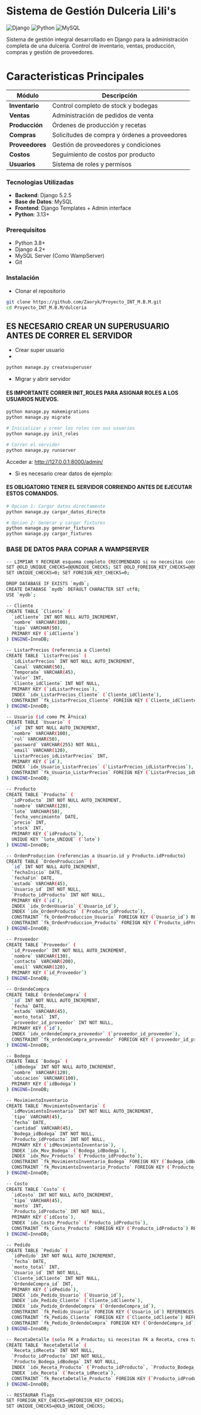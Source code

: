 # Sistema de Gestión Dulceria Lili's

![Django](https://img.shields.io/badge/Django-5.2.5-green?style=for-the-badge&logo=django)
![Python](https://img.shields.io/badge/Python-3.13+-blue?style=for-the-badge&logo=python)
![MySQL](https://img.shields.io/badge/MySQL-8.0-orange?style=for-the-badge&logo=mysql)

Sistema de gestión integral desarrollado en Django para la administración completa de una dulcería. Control de inventario, ventas, producción, compras y gestión de proveedores.

# Caracteristicas Principales

| Módulo | Descripción |
|--------|-------------|
| **Inventario** | Control completo de stock y bodegas |
| **Ventas** | Administración de pedidos de venta |
| **Producción** | Órdenes de producción y recetas |
| **Compras** | Solicitudes de compra y órdenes a proveedores |
| **Proveedores** | Gestión de proveedores y condiciones |
| **Costos** | Seguimiento de costos por producto |
| **Usuarios** | Sistema de roles y permisos |

### Tecnologias Utilizadas
- **Backend**: Django 5.2.5
- **Base de Datos**: MySQL
- **Frontend**: Django Templates + Admin interface
- **Python**: 3.13+

### Prerequisitos
- Python 3.8+
- Django 4.2+
- MySQL Server (Como WampServer)
- Git

### Instalación
- Clonar el repositorio

```bash
git clone https://github.com/Zaoryk/Proyecto_INT_M.B.M.git
cd Proyecto_INT_M.B.M/dulceria
```
## ES NECESARIO CREAR UN SUPERUSUARIO ANTES DE CORRER EL SERVIDOR
- Crear super usuario
- 
```python
python manage.py createsuperuser
```

- Migrar y abrir servidor

#### ES IMPORTANTE CORRER INIT_ROLES PARA ASIGNAR ROLES A LOS USUARIOS NUEVOS.
```python
python manage.py makemigrations
python manage.py migrate

# Inicializar y crear los roles con sus usuarios
python manage.py init_roles

# Correr el servidor
python manage.py runserver
```
Acceder a: http://127.0.0.1:8000/admin/

- Si es necesario crear datos de ejemplo:

#### ES OBLIGATORIO TENER EL SERVIDOR CORRIENDO ANTES DE EJECUTAR ESTOS COMANDOS.
```python
# Opcion 1: Cargar datos directamente
python manage.py cargar_datos_directo

# Opcion 2: Generar y cargar fixtures
python manage.py generar_fixtures
python manage.py cargar_fixtures
```

### BASE DE DATOS PARA COPIAR A WAMPSERVER

```bash
-- LIMPIAR Y RECREAR esquema completo (RECOMENDADO si no necesitas conservar datos)
SET @OLD_UNIQUE_CHECKS=@@UNIQUE_CHECKS; SET @OLD_FOREIGN_KEY_CHECKS=@@FOREIGN_KEY_CHECKS;
SET UNIQUE_CHECKS=0; SET FOREIGN_KEY_CHECKS=0;

DROP DATABASE IF EXISTS `mydb`;
CREATE DATABASE `mydb` DEFAULT CHARACTER SET utf8;
USE `mydb`;

-- Cliente
CREATE TABLE `Cliente` (
  `idCliente` INT NOT NULL AUTO_INCREMENT,
  `nombre` VARCHAR(100),
  `tipo` VARCHAR(50),
  PRIMARY KEY (`idCliente`)
) ENGINE=InnoDB;

-- ListarPrecios (referencia a Cliente)
CREATE TABLE `ListarPrecios` (
  `idListarPrecios` INT NOT NULL AUTO_INCREMENT,
  `Canal` VARCHAR(50),
  `Temporada` VARCHAR(45),
  `Valor` INT,
  `Cliente_idCliente` INT NOT NULL,
  PRIMARY KEY (`idListarPrecios`),
  INDEX `idx_ListarPrecios_Cliente` (`Cliente_idCliente`),
  CONSTRAINT `fk_ListarPrecios_Cliente` FOREIGN KEY (`Cliente_idCliente`) REFERENCES `Cliente`(`idCliente`)
) ENGINE=InnoDB;

-- Usuario (id como PK Ãºnica)
CREATE TABLE `Usuario` (
  `id` INT NOT NULL AUTO_INCREMENT,
  `nombre` VARCHAR(100),
  `rol` VARCHAR(50),
  `password` VARCHAR(255) NOT NULL,
  `email` VARCHAR(120),
  `ListarPrecios_idListarPrecios` INT,
  PRIMARY KEY (`id`),
  INDEX `idx_Usuario_ListarPrecios` (`ListarPrecios_idListarPrecios`),
  CONSTRAINT `fk_Usuario_ListarPrecios` FOREIGN KEY (`ListarPrecios_idListarPrecios`) REFERENCES `ListarPrecios`(`idListarPrecios`)
) ENGINE=InnoDB;

-- Producto
CREATE TABLE `Producto` (
  `idProducto` INT NOT NULL AUTO_INCREMENT,
  `nombre` VARCHAR(120),
  `lote` VARCHAR(50),
  `fecha_vencimiento` DATE,
  `precio` INT,
  `stock` INT,
  PRIMARY KEY (`idProducto`),
  UNIQUE KEY `lote_UNIQUE` (`lote`)
) ENGINE=InnoDB;

-- OrdenProduccion (referencias a Usuario.id y Producto.idProducto)
CREATE TABLE `OrdenProduccion` (
  `id` INT NOT NULL AUTO_INCREMENT,
  `fechaInicio` DATE,
  `fechaFin` DATE,
  `estado` VARCHAR(45),
  `Usuario_id` INT NOT NULL,
  `Producto_idProducto` INT NOT NULL,
  PRIMARY KEY (`id`),
  INDEX `idx_OrdenUsuario` (`Usuario_id`),
  INDEX `idx_OrdenProducto` (`Producto_idProducto`),
  CONSTRAINT `fk_OrdenProduccion_Usuario` FOREIGN KEY (`Usuario_id`) REFERENCES `Usuario`(`id`),
  CONSTRAINT `fk_OrdenProduccion_Producto` FOREIGN KEY (`Producto_idProducto`) REFERENCES `Producto`(`idProducto`)
) ENGINE=InnoDB;

-- Proveedor
CREATE TABLE `Proveedor` (
  `id_Proveedor` INT NOT NULL AUTO_INCREMENT,
  `nombre` VARCHAR(130),
  `contacto` VARCHAR(200),
  `email` VARCHAR(120),
  PRIMARY KEY (`id_Proveedor`)
) ENGINE=InnoDB;

-- OrdendeCompra
CREATE TABLE `OrdendeCompra` (
  `id` INT NOT NULL AUTO_INCREMENT,
  `fecha` DATE,
  `estado` VARCHAR(45),
  `monto_total` INT,
  `proveedor_id_proveedor` INT NOT NULL,
  PRIMARY KEY (`id`),
  INDEX `idx_ordendeCompra_proveedor` (`proveedor_id_proveedor`),
  CONSTRAINT `fk_ordendeCompra_proveedor` FOREIGN KEY (`proveedor_id_proveedor`) REFERENCES `Proveedor`(`id_Proveedor`)
) ENGINE=InnoDB;

-- Bodega
CREATE TABLE `Bodega` (
  `idBodega` INT NOT NULL AUTO_INCREMENT,
  `nombre` VARCHAR(120),
  `ubicacion` VARCHAR(100),
  PRIMARY KEY (`idBodega`)
) ENGINE=InnoDB;

-- MovimientoInventario
CREATE TABLE `MovimientoInventario` (
  `idMovimientoInventario` INT NOT NULL AUTO_INCREMENT,
  `tipo` VARCHAR(45),
  `fecha` DATE,
  `cantidad` VARCHAR(45),
  `Bodega_idBodega` INT NOT NULL,
  `Producto_idProducto` INT NOT NULL,
  PRIMARY KEY (`idMovimientoInventario`),
  INDEX `idx_Mov_Bodega` (`Bodega_idBodega`),
  INDEX `idx_Mov_Producto` (`Producto_idProducto`),
  CONSTRAINT `fk_MovimientoInventario_Bodega` FOREIGN KEY (`Bodega_idBodega`) REFERENCES `Bodega`(`idBodega`),
  CONSTRAINT `fk_MovimientoInventario_Producto` FOREIGN KEY (`Producto_idProducto`) REFERENCES `Producto`(`idProducto`)
) ENGINE=InnoDB;

-- Costo
CREATE TABLE `Costo` (
  `idCosto` INT NOT NULL AUTO_INCREMENT,
  `tipo` VARCHAR(45),
  `monto` INT,
  `Producto_idProducto` INT NOT NULL,
  PRIMARY KEY (`idCosto`),
  INDEX `idx_Costo_Producto` (`Producto_idProducto`),
  CONSTRAINT `fk_Costo_Producto` FOREIGN KEY (`Producto_idProducto`) REFERENCES `Producto`(`idProducto`)
) ENGINE=InnoDB;

-- Pedido
CREATE TABLE `Pedido` (
  `idPedido` INT NOT NULL AUTO_INCREMENT,
  `fecha` DATE,
  `monto_total` INT,
  `Usuario_id` INT NOT NULL,
  `Cliente_idCliente` INT NOT NULL,
  `OrdendeCompra_id` INT,
  PRIMARY KEY (`idPedido`),
  INDEX `idx_Pedido_Usuario` (`Usuario_id`),
  INDEX `idx_Pedido_Cliente` (`Cliente_idCliente`),
  INDEX `idx_Pedido_OrdendeCompra` (`OrdendeCompra_id`),
  CONSTRAINT `fk_Pedido_Usuario` FOREIGN KEY (`Usuario_id`) REFERENCES `Usuario`(`id`),
  CONSTRAINT `fk_Pedido_Cliente` FOREIGN KEY (`Cliente_idCliente`) REFERENCES `Cliente`(`idCliente`),
  CONSTRAINT `fk_Pedido_OrdendeCompra` FOREIGN KEY (`OrdendeCompra_id`) REFERENCES `OrdendeCompra`(`id`)
) ENGINE=InnoDB;

-- RecetaDetalle (solo FK a Producto; si necesitas FK a Receta, crea tabla Receta antes)
CREATE TABLE `RecetaDetalle` (
  `Receta_idReceta` INT NOT NULL,
  `Producto_idProducto` INT NOT NULL,
  `Producto_Bodega_idBodega` INT NOT NULL,
  INDEX `idx_Receta_Producto` (`Producto_idProducto`, `Producto_Bodega_idBodega`),
  INDEX `idx_Receta` (`Receta_idReceta`),
  CONSTRAINT `fk_RecetaDetalle_Producto` FOREIGN KEY (`Producto_idProducto`) REFERENCES `Producto`(`idProducto`)
) ENGINE=InnoDB;

-- RESTAURAR flags
SET FOREIGN_KEY_CHECKS=@@FOREIGN_KEY_CHECKS;
SET UNIQUE_CHECKS=@OLD_UNIQUE_CHECKS;
```
